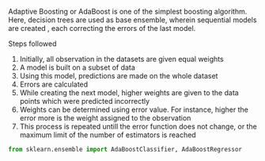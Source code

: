 Adaptive Boosting or AdaBoost is one of the simplest boosting algorithm. Here, decision trees are used as base ensemble, wherein sequential models are created , each correcting the errors of the last model. 

Steps followed
1. Initially, all observation in the datasets are given equal weights
2. A model is built on a subset of data
3. Using this model, predictions are made on the whole dataset
4. Errors are calculated
5. While creating the next model, higher weights are given to the data points which were predicted incorrectly
6. Weights can be determined using error value. For instance, higher the error more is the weight assigned to the observation
7. This process is repeated untill the error function does not change, or the maximum limit of the number of estimators is reached

```py
from sklearn.ensemble import AdaBoostClassifier, AdaBoostRegressor
```

